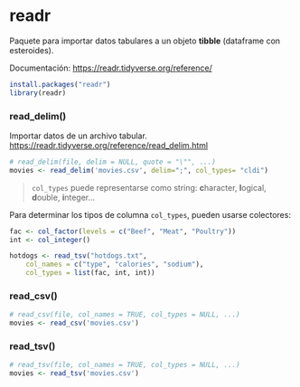 # readr

Paquete para importar datos tabulares a un objeto **tibble** (dataframe con esteroides).

Documentación: https://readr.tidyverse.org/reference/

```R
install.packages("readr")
library(readr)
```

### read_delim()

Importar datos de un archivo tabular. https://readr.tidyverse.org/reference/read_delim.html

```R
# read_delim(file, delim = NULL, quote = "\"", ...)
movies <- read_delim('movies.csv', delim=";", col_types= "cldi")
```
> `col_types` puede representarse como string: **c**haracter, **l**ogical, **d**ouble, **i**nteger...

Para determinar los tipos de columna `col_types`, pueden usarse colectores:

```R
fac <- col_factor(levels = c("Beef", "Meat", "Poultry"))
int <- col_integer()

hotdogs <- read_tsv("hotdogs.txt",
    col_names = c("type", "calories", "sodium"),
    col_types = list(fac, int, int))

```

### read_csv()

```R
# read_csv(file, col_names = TRUE, col_types = NULL, ...)
movies <- read_csv('movies.csv')
```

### read_tsv()

```R
# read_tsv(file, col_names = TRUE, col_types = NULL, ...)
movies <- read_tsv('movies.csv')
```